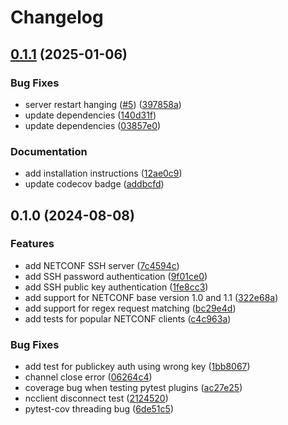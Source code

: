 # Changelog

## [0.1.1](https://github.com/nomios-opensource/pytest-netconf/compare/v0.1.0...v0.1.1) (2025-01-06)


### Bug Fixes

* server restart hanging ([#5](https://github.com/nomios-opensource/pytest-netconf/issues/5)) ([397858a](https://github.com/nomios-opensource/pytest-netconf/commit/397858a9f7c0fb3632a4ba256f3b7fa47727c417))
* update dependencies ([140d31f](https://github.com/nomios-opensource/pytest-netconf/commit/140d31fc536bbba2a1db8ca10ea6379356fa3f3e))
* update dependencies ([03857e0](https://github.com/nomios-opensource/pytest-netconf/commit/03857e0542e329464698fdf6c8caa88175f2f48e))


### Documentation

* add installation instructions ([12ae0c9](https://github.com/nomios-opensource/pytest-netconf/commit/12ae0c92ed8fd56af8d6802754fb1efa51b6f9be))
* update codecov badge ([addbcfd](https://github.com/nomios-opensource/pytest-netconf/commit/addbcfdbb7489af033d822896c14fa27fc89d5c7))

## 0.1.0 (2024-08-08)


### Features

* add NETCONF SSH server ([7c4594c](https://github.com/nomios-opensource/pytest-netconf/commit/7c4594c124c91aa0560ea4d7d6e1add492dc6202))
* add SSH password authentication ([9f01ce0](https://github.com/nomios-opensource/pytest-netconf/commit/9f01ce0b3a8366e8d7bbeafb0143b0187f9445ff))
* add SSH public key authentication ([1fe8cc3](https://github.com/nomios-opensource/pytest-netconf/commit/1fe8cc3c8c1f2518da0611aa37ef43760a190b6c))
* add support for NETCONF base version 1.0 and 1.1 ([322e68a](https://github.com/nomios-opensource/pytest-netconf/commit/322e68a1cb31648065de713230c657c38630bc3a))
* add support for regex request matching ([bc29e4d](https://github.com/nomios-opensource/pytest-netconf/commit/bc29e4d090305c8d38f561401a499e64bc213411))
* add tests for popular NETCONF clients ([c4c963a](https://github.com/nomios-opensource/pytest-netconf/commit/c4c963a3ce8472d53e90acf25511fbd03ce93439))


### Bug Fixes

* add test for publickey auth using wrong key ([1bb8067](https://github.com/nomios-opensource/pytest-netconf/commit/1bb8067a6b242d1172a2f557eb1f727a665064a1))
* channel close error ([06264c4](https://github.com/nomios-opensource/pytest-netconf/commit/06264c4b4d3badd5de187f581a6bed6e11d0e3eb))
* coverage bug when testing pytest plugins ([ac27e25](https://github.com/nomios-opensource/pytest-netconf/commit/ac27e2542630fc81b8978400506604eddce29c49))
* ncclient disconnect test ([2124520](https://github.com/nomios-opensource/pytest-netconf/commit/21245206419d2806007e474437385d45ae0067ca))
* pytest-cov threading bug ([6de51c5](https://github.com/nomios-opensource/pytest-netconf/commit/6de51c55e1839adaadc433172e6e0d4e4ae7a926))
